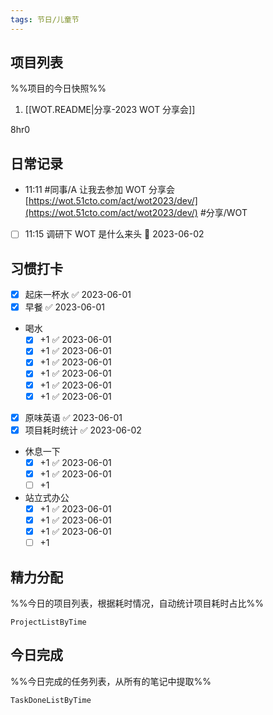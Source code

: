 ```yaml
---
tags: 节日/儿童节
---
```


## 项目列表
%%项目的今日快照%%
1. [[WOT.README|分享-2023 WOT 分享会]]

8hr0

## 日常记录
- 11:11 #同事/A 让我去参加 WOT 分享会 ​[https://wot.51cto.com/act/wot2023/dev/](https://wot.51cto.com/act/wot2023/dev/) #分享/WOT 
- [ ] 11:15 调研下 WOT 是什么来头 📅 2023-06-02

## 习惯打卡
- [x] 起床一杯水 ✅ 2023-06-01
- [x] 早餐 ✅ 2023-06-01
- 喝水
	- [x] +1 ✅ 2023-06-01
	- [x] +1 ✅ 2023-06-01
	- [x] +1 ✅ 2023-06-01
	- [x] +1 ✅ 2023-06-01
	- [x] +1 ✅ 2023-06-01
	- [x] +1 ✅ 2023-06-01
- [x] 原味英语 ✅ 2023-06-01
- [x] 项目耗时统计 ✅ 2023-06-02
- 休息一下
	- [x] +1 ✅ 2023-06-01
	- [x] +1 ✅ 2023-06-01
	- [ ] +1
- 站立式办公
	- [x] +1 ✅ 2023-06-01
	- [x] +1 ✅ 2023-06-01
	- [x] +1 ✅ 2023-06-01
	- [ ] +1
		
## 精力分配
%%今日的项目列表，根据耗时情况，自动统计项目耗时占比%%
```PeriodicPARA
ProjectListByTime
```

## 今日完成
%%今日完成的任务列表，从所有的笔记中提取%%
```PeriodicPARA
TaskDoneListByTime
```

